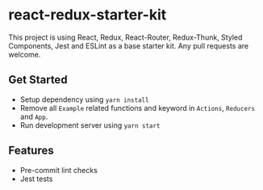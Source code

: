 # react-redux-starter-kit
This project is using React, Redux, React-Router, Redux-Thunk, Styled Components, Jest and ESLint as a base starter kit. Any pull requests are welcome.

## Get Started
- Setup dependency using `yarn install`
- Remove all `Example` related functions and keyword in `Actions`, `Reducers` and `App`.
- Run development server using `yarn start`

## Features
- Pre-commit lint checks
- Jest tests
